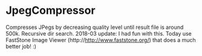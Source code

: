 JpegCompressor
==============

Compresses JPegs by decreasing quality level until result file is around 500k. Recursive dir search.
2018-03 update: I had fun with this. Today use FastStone Image Viewer (http://http://www.faststone.org/) that does a much better job! :)
